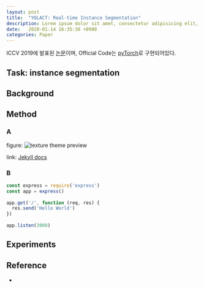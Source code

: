 ```yaml
---
layout: post
title:  "YOLACT: Real-time Instance Segmentation"
description: Lorem ipsum dolor sit amet, consectetur adipisicing elit, sed do eiusmod tempor incididunt ut labore et dolore magna aliqua. Ut enim ad minim veniam, quis nostrud exercitation ullamco laboris nisi ut aliquip ex ea commodo consequat. Duis aute irure dolor in reprehenderit in voluptate velit esse
date:   2020-01-14 16:35:36 +0900
categories: Paper
---
```

ICCV 2019에 발표된 [논문](https://arxiv.org/pdf/1904.02689.pdf)이며, Official Code는 [pyTorch](https://github.com/dbolya/yolact)로 구현되어있다.

## Task: instance segmentation

## Background

## Method
### A
figure: ![texture theme preview](https://images.unsplash.com/photo-1500322969630-a26ab6eb64cc?ixlib=rb-1.2.1&ixid=eyJhcHBfaWQiOjEyMDd9&w=1000&q=80)

link: [Jekyll docs](https://jekyllrb.com/docs/home)
### B
```javascript
const express = require('express')
const app = express()
 
app.get('/', function (req, res) {
  res.send('Hello World')
})
 
app.listen(3000)
```

## Experiments

## Reference
- 

